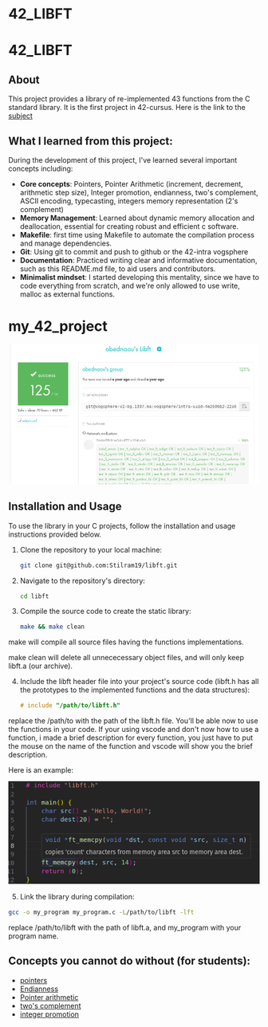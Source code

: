 # 42_LIBFT

# 42_LIBFT

## About

This project provides a library of re-implemented 43 functions from the C standard library. It is the first project in 42-cursus. Here is the link to the [subject](https://cdn.intra.42.fr/pdf/pdf/117032/en.subject.pdf)

## What I learned from this project:

During the development of this project, I've learned several important concepts including:

- **Core concepts**: Pointers, Pointer Arithmetic (increment, decrement, arithmetic step size), Integer  promotion, endianness, two's complement, ASCII encoding, typecasting, integers memory representation (2's complement)                               
- **Memory Management**: Learned about dynamic memory allocation and deallocation, essential for creating robust and efficient c software.
- **Makefile**: first time using Makefile to automate the compilation process and manage dependencies.
- **Git**: Using git to commit and push to github or the 42-intra vogsphere
- **Documentation**: Practiced writing clear and informative documentation, such as this README.md file, to aid users and contributors.
- **Minimalist mindset**: I started developing this mentality, since we have to code everything from scratch,
and we're only allowed to use write, malloc as external functions.

# my_42_project

![](/images/my_project.png)

## Installation and Usage

To use the library in your C projects, follow the installation and usage instructions provided below.

1. Clone the repository to your local machine:

   ```bash
   git clone git@github.com:Stilram19/libft.git
   ```

2. Navigate to the repository's directory:

    ```bash
    cd libft
    ```

3. Compile the source code to create the static library:

    ```bash
    make && make clean
    ```
make will compile all source files having the functions implementations.

make clean will delete all unnececessary object files, and will only keep libft.a (our archive).

4. Include the libft header file into your project's source code (libft.h has all the prototypes to the implemented functions and the data structures):

    ```c
    # include "/path/to/libft.h"
    ```

replace the /path/to with the path of the libft.h file.
You'll be able now to use the functions in your code. If your using vscode and don't now how to use a function, i made a brief description for every function, you just have to put the mouse on the name of the function
and vscode will show you the brief description.

Here is an example:

![](/images/brief_description.png)

5. Link the library during compilation:

```bash
gcc -o my_program my_program.c -L/path/to/libft -lft
```
replace /path/to/libft with the path of libft.a,
and my_program with your program name.

## Concepts you cannot do without (for students):

- [pointers](https://en.wikipedia.org/wiki/Pointer_(computer_programming))  
- [Endianness](https://en.wikipedia.org/wiki/Endianness)  
- [Pointer arithmetic](https://www.geeksforgeeks.org/pointer-arithmetics-in-c-with-examples/)  
- [two's complement](https://en.wikipedia.org/wiki/Two%27s_complement)    
- [integer promotion](https://www.geeksforgeeks.org/integer-promotions-in-c/)
